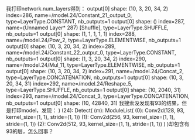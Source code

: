 我打印network.num_layers得到：
  output[0] shape: (10, 3, 20, 34, 2)
index=286, name=/model.24/Constant_21_output_0, type=LayerType.CONSTANT, nb_outputs=1
  output[0] shape: ()
index=287, name=(Unnamed Layer* 287) [Shuffle], type=LayerType.SHUFFLE, nb_outputs=1
  output[0] shape: (1, 1, 1, 1, 1)
index=288, name=/model.24/Pow_2, type=LayerType.ELEMENTWISE, nb_outputs=1
  output[0] shape: (10, 3, 20, 34, 2)
index=289, name=/model.24/Constant_22_output_0, type=LayerType.CONSTANT, nb_outputs=1
  output[0] shape: (1, 3, 20, 34, 2)
index=290, name=/model.24/Mul_11, type=LayerType.ELEMENTWISE, nb_outputs=1
  output[0] shape: (10, 3, 20, 34, 2)
index=291, name=/model.24/Concat_2, type=LayerType.CONCATENATION, nb_outputs=1
  output[0] shape: (10, 3, 20, 34, 31)
index=292, name=/model.24/Reshape_5, type=LayerType.SHUFFLE, nb_outputs=1
  output[0] shape: (10, 2040, 31)
index=293, name=/model.24/Concat_3, type=LayerType.CONCATENATION, nb_outputs=1
  output[0] shape: (10, 42840, 31)
我搜索没发现有93的结果，但是打印model，发现：
    )
    (24): Detect(
      (m): ModuleList(
        (0): Conv2d(128, 93, kernel_size=(1, 1), stride=(1, 1))
        (1): Conv2d(256, 93, kernel_size=(1, 1), stride=(1, 1))
        (2): Conv2d(512, 93, kernel_size=(1, 1), stride=(1, 1))
      )
    )却包含有93的层，怎么回事？
